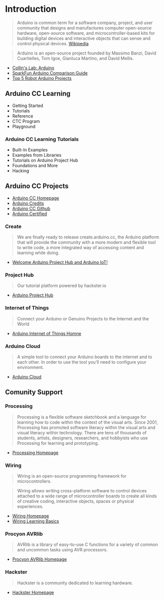 Introduction
==

> Arduino is common term for a software company, project, and user community that designs and manufactures computer open-source hardware, open-source software, and microcontroller-based kits for building digital devices and interactive objects that can sense and control physical devices. [Wikipedia](https://en.wikipedia.org/wiki/Arduino)

> Arduino is an open-source project founded by Massimo Banzi, David Cuartielles, Tom Igoe, Gianluca Martino, and David Mellis.

- [Collin's Lab: Arduino](https://www.youtube.com/watch?v=pnf8ojsK6S4)
- [SparkFun Arduino Comparison Guide](https://www.youtube.com/watch?v=hjRSwBcLcSU)
- [Top 5 Robot Arduino Projects](https://www.youtube.com/watch?v=2igPl-MTfTQ)

## Arduino CC Learning

- Getting Started
- Tutorials
- Reference
- CTC Program
- Playground

### Arduino CC Learning Tutorials

- Built-In Examples
- Examples from Libraries
- Tutorials on Arduino Project Hub
- Foundations and More
- Hacking

## Arduino CC Projects

- [Arduino CC Homepage]()
- [Arduino Credits](https://www.arduino.cc/en/Main/Credits)
- [Arduino CC Github](https://github.com/arduino/)
- [Arduino Certified](http://www.arduino.cc/en/ArduinoCertified/Products)

### Create

> We are finally ready to release create.arduino.cc, the Arduino platform that will provide the community with a more modern and flexible tool to write code, a more integrated way of accessing content and learning while doing.

- [Welcome Arduino Project Hub and Arduino IoT!](https://blog.arduino.cc/2016/04/03/welcome-arduino-project-hub-and-arduino-iot/)

### Project Hub

> Our tutorial platform powered by hackster.io

- [Arduino Project Hub](https://create.arduino.cc/projecthub)

### Internet of Things

> Connect your Arduino or Genuino Projects to the Internet and the World

- [Arduino Internet of Things Homne](https://create.arduino.cc/iot/)

### Arduino Cloud

> A simple tool to connect your Arduino boards to the internet and to each other. In order to use the tool you'll need to configure your environment.

- [Arduino Cloud](https://cloud.arduino.cc/)


## Comunity Support

### Processing

> Processing is a flexible software sketchbook and a language for learning how to code within the context of the visual arts. Since 2001, Processing has promoted software literacy within the visual arts and visual literacy within technology. There are tens of thousands of students, artists, designers, researchers, and hobbyists who use Processing for learning and prototyping.

- [Processing Homepage](https://processing.org/)

### Wiring

> Wiring is an open-source programming framework for microcontrollers.

> Wiring allows writing cross-platform software to control devices attached to a wide range of microcontroller boards to create all kinds of creative coding, interactive objects, spaces or physical experiences.
 
- [Wiring Homepage](http://wiring.org.co/)
- [Wiring Learning Basics](http://wiring.org.co/learning/basics/)
 
### Procyon AVRlib

> AVRlib is a library of easy-to-use C functions for a variety of common and uncommon tasks using AVR processors.

- [Procyon AVRlib Homepage](http://www.procyonengineering.com/embedded/avr/avrlib/)

### Hackster

> Hackster is a community dedicated to learning hardware.

- [Hackster Homepage](https://www.hackster.io/)

